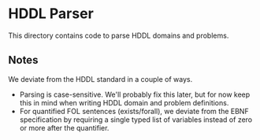 HDDL Parser
===========

This directory contains code to parse HDDL domains and problems.

Notes
-----

We deviate from the HDDL standard in a couple of ways.

- Parsing is case-sensitive. We'll probably fix this later, but for now keep
  this in mind when writing HDDL domain and problem definitions.
- For quantified FOL sentences (exists/forall), we deviate from the EBNF
  specification by requiring a single typed list of variables instead of zero
  or more after the quantifier.
